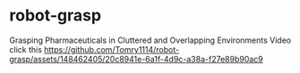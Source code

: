 # robot-grasp
Grasping Pharmaceuticals in Cluttered and Overlapping Environments
Video click this https://github.com/Tomry1114/robot-grasp/assets/148462405/20c8941e-6a1f-4d9c-a38a-f27e89b90ac9
